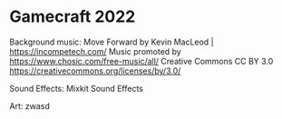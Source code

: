 # Gamecraft 2022


Background music: Move Forward by Kevin MacLeod | https://incompetech.com/
Music promoted by https://www.chosic.com/free-music/all/
Creative Commons CC BY 3.0
https://creativecommons.org/licenses/by/3.0/
 
Sound Effects: Mixkit Sound Effects

Art: zwasd

